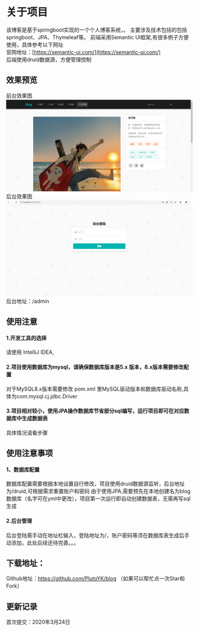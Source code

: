 # 关于项目

该博客是基于springboot实现的一个个人博客系统，。
主要涉及技术包括的包括 springboot、JPA、Thymeleaf等。
前端采用Semantic UI框架,有很多例子方便使用，具体参考以下网址<br/>
官网地址：[https://semantic-ui.com/](https://semantic-ui.com/) <br/> 
后端使用druid数据源，方便管理控制


## 效果预览
前台效果图  <br/>
![image](img/1.png)
<br/>
后台效果图  <br/>
![image](img/2.png)
<br/>
后台地址：/admin <br/>


## 使用注意
#### 1.开发工具的选择
请使用 IntelliJ IDEA,


#### 2.项目使用数据库为mysql，请确保数据库版本是5.x 版本，8.x版本需要修改配置
对于MySQL8.x版本需要修改 pom.xml 里MySQL驱动版本和数据库驱动名称,具体为com.mysql.cj.jdbc.Driver


#### 3.项目相对较小，使用JPA操作数据库节省部分sql编写，运行项目即可在对应数据库中生成数据表



具体情况请看步骤

## 使用注意事项

#### 1、数据库配置  <br/>
数据库配置需要根据本地设置自行修改，项目使用druid数据源监听，后台地址为/druid,可根据需求重置账户和密码
由于使用JPA,需要预先在本地创建名为blog数据库（名字可在yml中更改），项目第一次运行即自动创建数据表，无需再写sql生成

#### 2.后台管理
后台登陆需手动在地址栏输入，登陆地址为/，账户密码等须在数据库表生成后手动添加，此处后续还待完善。。。


## 下载地址：
Github地址：https://github.com/PlutoYK/blog
（如果可以帮忙点一次Star和Fork）
 
## 更新记录
首次提交：2020年3月24日  <br/>




